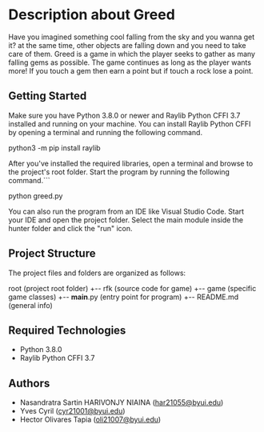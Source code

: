 # Description about Greed
Have you imagined something cool falling from the sky and you wanna get it? at the same time, other objects are falling down and you need to take care of them. Greed is a game in which the player seeks to gather as many falling gems as possible. The game continues as long as the player wants more! If you touch a gem then earn a point but if touch a rock lose a point.

## Getting Started
   
Make sure you have Python 3.8.0 or newer and Raylib Python CFFI 3.7 installed and running on your machine. You can install Raylib Python CFFI by opening a terminal and running the following command.
   
python3 -m pip install raylib
   
After you've installed the required libraries, open a terminal and browse to the project's root folder. Start the program by running the following command.```

python greed.py
   
You can also run the program from an IDE like Visual Studio Code. Start your IDE and open the 
project folder. Select the main module inside the hunter folder and click the "run" icon.

## Project Structure
   
The project files and folders are organized as follows:
   
root                    (project root folder)
+-- rfk                 (source code for game)
  +-- game              (specific game classes)
  +-- __main__.py       (entry point for program)
+-- README.md           (general info)
   

## Required Technologies
   
* Python 3.8.0
* Raylib Python CFFI 3.7
   
## Authors
   
* Nasandratra Sartin HARIVONJY NIAINA (har21055@byui.edu)
* Yves Cyril (cyr21001@byui.edu)
* Hector Olivares Tapia (oli21007@byui.edu)